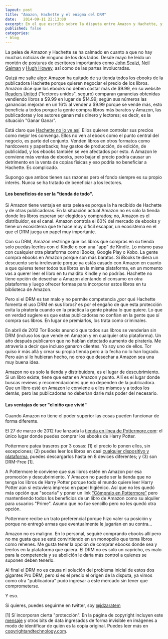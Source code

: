 ```yaml
---
layout: post
title: "Amazon, Hachette y el enigma del DRM"
date:   2014-09-11 22:13:00
excerpt: En el que escribo sobre la disputa entre Amazon y Hachette, y cómo el DRM es un arma que pudo haber jugado en contra de alguien.
published: false
categories:
- blog
---
```


La pelea de Amazon y Hachette se ha calmado en cuanto a que no hay muchas noticias de ninguno de los dos lados. Desde mayo he leído un montón de posturas de escritores importantes como [John Scalzi][lnk-scalzi], [Neil Gaiman][lnk-gaiman] y [Hugh Howey][lnk-howey], así como de las partes involucradas.

Quizá me salte algo: Amazon ha quitado de su tienda todos los ebooks de la publicadora Hachette porque quieren negociar el precio de los libros. Amazon dice que los ebooks no deben costar más de $9.99, en su website [Readers United][lnk-readers] ("lectores unidos", seguro) comparan ganancias obtenidas vendiendo libros a $9.99 en lugar de $14.99; según sus números las ganancias mejoran en un 16% al vender a $9.99 porque se vende más, esto beneficia a todos porque la gente compra libros más baratos y Amazon, las publicadoras y los autores ganan más dinero y lectores; es decir, es la situación "Ganar Ganar".

Está claro que [Hachette no lo ve así][lnk-hachetteCEO]. Ellos quieren controlar sus precios como mejor les convenga. Ellos no ven al ebook como el punto central del negocio, es parte del conjunto. Venden libros en otros formatos como hardcovers y paperbacks; hay gastos de producción, de edición, de publicidad, y los ebooks también se ven afectados por esto. A Amazon le conviene más ventas de ebooks, pero bajar el precio podría causar un detrimento en la venta de copias físicas y eso podría no beneficiar a Hachette. Es complicado.

Supongo que ambos tienen sus razones pero el fondo siempre es su propio interés. Nunca se ha tratado de beneficiar a los lectores.

#### Los beneficios de ser la "tienda de todo".

Si Amazon tiene ventaja en esta pelea es porque la ha recibido de Hachette y de otras publicadoras. En la situación actual Amazon no es solo la tienda donde los libros esperan ser elegidos y comprados; no, Amazon es el distribuidor, es el canal. Amazon controla el 60% del mercado de ebooks y tiene un ecosistema que te hace muy difícil escapar, un ecosistema en el que el DRM juega un papel muy importante.

Con su DRM, Amazon restringe que los libros que compras en su tienda solo puedas leerlos con el Kindle o con una "app" de Kindle. Lo mismo pasa con cualquier otra plataforma como iBooks, Google Play o Kobo. La gente compra ebooks en Amazon porque son más baratos. Si iBooks te diera un descuento sería irrelevante porque ya estás casado con Amazon en cuanto a que quieres tener todos tus libros en la misma plataforma, en un momento vas a querer leer el libro en tu maldito Kindle y no podrías. Hachette no tiene opción de desechar a Amazon alentando el consumo en otra plataforma y luego ofrecer formas para incorporar estos libros en tu biblioteca de Amazon.

Pero si el DRM es tan malo y no permite competencia ¿por qué Hachette fomenta el uso DRM en sus libros? es por el engaño de que esta protección evita la piratería cuando en la práctica la gente piratea lo que quiere. Lo que en verdad sugiere es que estas publicadoras no confían en la gente que sí compra sus libros. En lugar de premiarlos, los trata como criminales. 

En abril de 2012 Tor Books anunció que todos sus libros se venderían sin DRM (incluso los que vende en Amazon y en cualquier otra plataforma). Un año después publicaron que no habían detectado aumento de piratería. Me atravería a decir que incluso ganaron clientes. Yo soy uno de ellos. Tor quiso ir más allá y crear su propia tienda pero a la fecha no lo han logrado. Pero aún si lo hubieran hecho, no creo que desechar a Amazon sea una muy buena idea.

Amazon no es solo la tienda y distribuidora, es el lugar de descubrimiento. Si un libro existe, tiene que estar en Amazon y punto. Allí es el lugar donde buscas reviews y recomendaciones que no dependen de la publicadora. Que un libro esté en Amazon le conviene a ellos mismos y a todos los demás, pero las publicadoras no deberían darle más poder del necesario.


#### Las ventajas de ser "el niño que vivió"

Cuando Amazon no tiene el poder superior las cosas pueden funcionar de forma diferente. 

El 27 de marzo de 2012 fue lanzada la [tienda en línea de Pottermore.com][lnk-pottermore]: el único lugar donde puedes comprar los ebooks de Harry Potter.

Pottermore patea traseros por 3 cosas: (1) el precio lo ponen ellos, sin excepciones; (2) puedes leer los libros en casi [cualquier dispositivo y plataforma][lnk-pottermore-faq], puedes descargarlos hasta en 8 devices diferentes; y (3) son DRM-Free [1].

A Pottermore le conviene que sus libros estén en Amazon por esa promoción y descubrimiento. Y Amazon no puede ser la tienda que no tenga los libros de Harry Potter porque todo el mundo quiere leer Harry Potter aún si estuviera impreso en papel higiénico. Así que no les quedó más opción que "socarla" y poner un link ["Cómpralo en Pottermore"][lnk-amazon-potter] pero mantentiendo todos los beneficios de un libro de Amazon como su alquiler para usuarios "Prime". Asumo que no fue sencillo pero no les quedó otra opción.

Pottermore recibe un trato preferencial porque hizo valer su posición y porque no entregó armas que eventualmente le jugarían en su contra...

Amazon no es maligno. En lo personal, seguiré comprando ebooks allí pero no me gusta que se esté convirtiendo en un monopolio que toma libros como rehenes. Me gusta tener la opción de comprar ebooks donde sea y leerlos en la plataforma que quiera. El DRM no es solo un capricho, es malo para la competencia y su abolición le daría más control a quienes se suponen deben tenerlo.

Al final el DRM no es causa ni solución del problema inicial de estos dos gigantes Pro DRM, pero si es el precio el origen de la disputa, ya vimos como otra "publicadora" pudo ingresar a este mercado sin tener que comprometerse.

Y eso.

Si quieres, puedes seguirme en twitter, soy [@jdzaratem](https://twitter.com/jdzaratem)


[1] Sí incorporan cierta "protección". En la página de copyright incluyen este [mensaje][lnk-watermark] y otros bits de data ingresados de forma invisible en imágenes a modo de identificar de quién es la copia original. Puedes leer más en [copyrightandtechnology.com][lnk-copy].

[lnk-scalzi]:http://whatever.scalzi.com/2014/08/09/amazon-gets-increasingly-nervous/
[lnk-gaiman]:http://neil-gaiman.tumblr.com/post/94259234606/hi-mr-gaiman-mr-neil-gaiman-mr-neil-there-needs
[lnk-howey]:http://www.hughhowey.com/amazon-and-hachette-go-to-war/
[lnk-readers]: http://readersunited.com/
[lnk-hachetteCEO]: http://www.digitalbookworld.com/2014/hachette-ceos-response-to-amazon-advocate-emails-why-we-price-books-the-way-we-do/
[lnk-pottermore]:https://shop.pottermore.com
[lnk-pottermore-faq]: https://shop.pottermore.com/es_ES/faq-compatibledevices
[lnk-amazon-potter]:http://amzn.to/WQGbgR
[lnk-watermark]:http://2.bp.blogspot.com/-Pjb1YHZyzEM/T3OC3p8Wx4I/AAAAAAAAC-M/yWcZY2auNuI/s1600/Watermark_screen_cap.JPG
[lnk-copy]:http://copyrightandtechnology.com/2012/04/08/the-harry-potter-watermarking-experiment/ 
